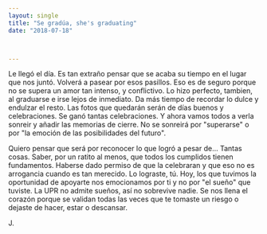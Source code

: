 ```yaml
---
layout: single
title: "Se gradúa, she's graduating"
date: "2018-07-18"



---
```


Le llegó el día. Es tan extraño pensar que se acaba su tiempo en el lugar que nos juntó. Volverá a pasear por esos pasillos. Eso es de seguro porque no se supera un amor tan intenso, y conflictivo. Lo hizo perfecto, tambien, al graduarse e irse lejos de inmediato. Da más tiempo de recordar lo dulce y endulzar el resto. Las fotos que quedarán serán de días buenos y celebraciones. Se ganó tantas celebraciones. Y ahora vamos todos a verla sonreir y añadir las memorias de cierre. No se sonreirá por "superarse" o por "la emoción de las posibilidades del futuro". 

Quiero pensar que será por reconocer lo que logró a pesar de... Tantas cosas. Saber, por un ratito al menos, que todos los cumplidos tienen fundamentos. Haberse dado permiso de que la celebraran y que eso no es arrogancia cuando es tan merecido. Lo lograste, tú. Hoy, los que tuvimos la oportunidad de apoyarte nos emocionamos por ti y no por "el sueño" que tuviste. La UPR no admite sueños, así no sobrevive nadie. Se nos llena el corazón porque se validan todas las veces que te tomaste un riesgo o dejaste de hacer, estar o descansar. 

J.

